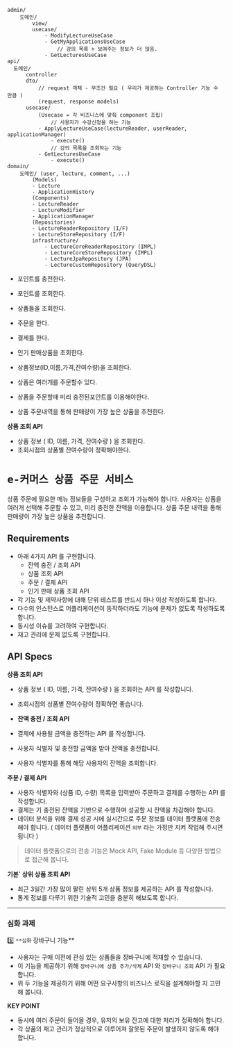```
admin/
	도메인/
		view/
		usecase/
			- ModifyLectureUseCase
			- GetMyApplicationsUseCase
				// 강의 목록 + 보여주는 정보가 더 많음.
			- GetLecturesUseCase
api/
  도메인/
	  controller
	  dto/
		  // request 객체 - 무조건 필요 ( 우리가 제공하는 Controller 기능 수 만큼 )
		  (request, response models)
	  usecase/
		  (Usecase = 각 비즈니스에 맞춰 component 조립)
			  // 사용자가 수강신청을 하는 기능
		  - ApplyLectureUseCase(lectureReader, userReader, applicationManager)
			  - execute()
			  // 강의 목록을 조회하는 기능
		  - GetLecturesUseCase
			  - execute()
domain/
	도메인/ (user, lecture, comment, ...)
		(Models)
		- Lecture
		- ApplicationHistory
		(Components)
		- LectureReader
		- LectureModifier
		- ApplicationManager
		(Repositories)
		- LectureReaderRepository (I/F)
		- LectureStoreRepository (I/F)
		infrastructure/
			- LectureCoreReaderRepository (IMPL)
			- LectureCoreStoreRepository (IMPL)
			- LectureJpaRepository (JPA)
			- LectureCustomRepository (QueryDSL)
```
- 포인트를 충전한다.
- 포인트를 조회한다.
- 상품들을 조회한다.
- 주문을 한다.
- 결제를 한다.
- 인기 판매상품을 조회한다.
- 상품정보(ID,이름,가격,잔여수량)을 조회한다.

- 상품은 여러개를 주문할수 있다.
- 상품을 주문할때 미리 충전된포인트를 이용해야한다.
- 상품 주문내역을 통해 판매량이 가장 높은 상품을 추천한다.


**상품 조회 API**
- 상품 정보 ( ID, 이름, 가격, 잔여수량 ) 을 조회한다.
- 조회시점의 상품별 잔여수량이 정확해야한다.





# `e-커머스 상품 주문 서비스`
상품 주문에 필요한 메뉴 정보들을 구성하고 조회가 가능해야 합니다.
사용자는 상품을 여러개 선택해 주문할 수 있고, 
미리 충전한 잔액을 이용합니다.
상품 주문 내역을 통해 판매량이 가장 높은 상품을 추천합니다.

## Requirements
- 아래 4가지 API 를 구현합니다.
    - 잔액 충전 / 조회 API
    - 상품 조회 API
    - 주문 / 결제 API
    - 인기 판매 상품 조회 API
- 각 기능 및 제약사항에 대해 단위 테스트를 반드시 하나 이상 작성하도록 합니다.
- 다수의 인스턴스로 어플리케이션이 동작하더라도 기능에 문제가 없도록 작성하도록 합니다.
- 동시성 이슈를 고려하여 구현합니다.
- 재고 관리에 문제 없도록 구현합니다.


## API Specs

**상품 조회 API**
- 상품 정보 ( ID, 이름, 가격, 잔여수량 ) 을 조회하는 API 를 작성합니다.
- 조회시점의 상품별 잔여수량이 정확하면 좋습니다.

- **잔액 충전 / 조회 API**
- 결제에 사용될 금액을 충전하는 API 를 작성합니다.
- 사용자 식별자 및 충전할 금액을 받아 잔액을 충전합니다.
- 사용자 식별자를 통해 해당 사용자의 잔액을 조회합니다.


**주문 / 결제 API**
- 사용자 식별자와 (상품 ID, 수량) 목록을 입력받아 주문하고 결제를 수행하는 API 를 작성합니다.
- 결제는 기 충전된 잔액을 기반으로 수행하며 성공할 시 잔액을 차감해야 합니다.
- 데이터 분석을 위해 결제 성공 시에 실시간으로 주문 정보를 데이터 플랫폼에 전송해야 합니다. ( 데이터 플랫폼이 어플리케이션 `외부` 라는 가정만 지켜 작업해 주시면 됩니다 )
> 데이터 플랫폼으로의 전송 기능은 Mock API, Fake Module 등 다양한 방법으로 접근해 봅니다.

**기본` 상위 상품 조회 API**
- 최근 3일간 가장 많이 팔린 상위 5개 상품 정보를 제공하는 API 를 작성합니다.
- 통계 정보를 다루기 위한 기술적 고민을 충분히 해보도록 합니다.






---
### 심화 과제
5️⃣ `**심화` 장바구니 기능**
- 사용자는 구매 이전에 관심 있는 상품들을 장바구니에 적재할 수 있습니다.
- 이 기능을 제공하기 위해 `장바구니에 상품 추가/삭제` API 와 `장바구니 조회` API 가 필요합니다.
- 위 두 기능을 제공하기 위해 어떤 요구사항의 비즈니스 로직을 설계해야할 지 고민해 봅니다.

**KEY POINT**
- 동시에 여러 주문이 들어올 경우, 유저의 보유 잔고에 대한 처리가 정확해야 합니다.
- 각 상품의 재고 관리가 정상적으로 이루어져 잘못된 주문이 발생하지 않도록 해야 합니다.
